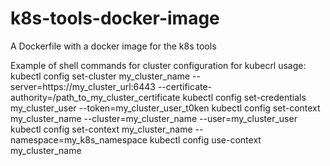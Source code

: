 # k8s-tools-docker-image
A Dockerfile with a docker image for the k8s tools

Example of shell commands for cluster configuration for kubecrl usage:
kubectl config set-cluster my_cluster_name --server=https://my_cluster_url:6443 --certificate-authority=/path_to_my_cluster_certificate
kubectl config set-credentials my_cluster_user --token=my_cluster_user_t0ken
kubectl config set-context my_cluster_name --cluster=my_cluster_name --user=my_cluster_user
kubectl config set-context my_cluster_name --namespace=my_k8s_namespace
kubectl config use-context my_cluster_name
